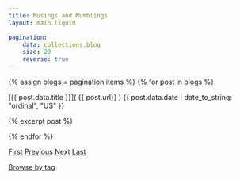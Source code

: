 ```yaml
---
title: Musings and Mumblings
layout: main.liquid

pagination: 
    data: collections.blog
    size: 20
    reverse: true
---
```


{% assign blogs = pagination.items %}
{% for post in blogs  %}

[{{ post.data.title }}]( {{ post.url}} ) <span class="byline">
{{ post.data.date | date_to_string: "ordinal", "US"  }}
</span>

<span class="excerpt">

{% excerpt post %}

</span>

{% endfor %}

<a href="{{ pagination.href.first }}">First</a> <a href="{{ pagination.href.previous }}">Previous</a> <a href="{{ pagination.href.next }}">Next</a> <a href="{{ pagination.href.last }}">Last</a>

[Browse by tag](/tags/)